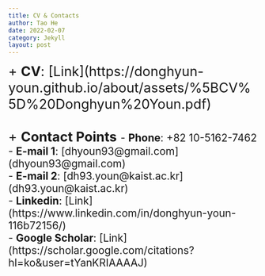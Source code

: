 ```yaml
---
title: CV & Contacts
author: Tao He
date: 2022-02-07
category: Jekyll
layout: post
---
```


<span style="font-size: 27px">
+ <b>CV</b>: [Link](https://donghyun-youn.github.io/about/assets/%5BCV%5D%20Donghyun%20Youn.pdf)<br><br>
+ <b>Contact Points</b>
</span>
<span style="font-size: 21px">
  - <b>Phone</b>: +82 10-5162-7462<br>
  - <b>E-mail 1</b>: [dhyoun93@gmail.com](dhyoun93@gmail.com)<br>
  - <b>E-mail 2</b>: [dh93.youn@kaist.ac.kr](dh93.youn@kaist.ac.kr)<br>
  - <b>Linkedin</b>: [Link](https://www.linkedin.com/in/donghyun-youn-116b72156/)<br>
  - <b>Google Scholar</b>: [Link](https://scholar.google.com/citations?hl=ko&user=tYanKRIAAAAJ)
</span>
